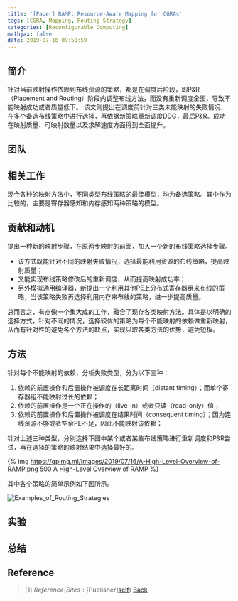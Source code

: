 ```yaml
---
title: '[Paper] RAMP: Resource-Aware Mapping for CGRAs'
tags: [CGRA, Mapping, Routing Strategy]
categories: [Reconfigurable Computing]
mathjax: false
date: 2019-07-16 09:58:59
---
```


## 简介

针对当前映射操作依赖到布线资源的策略，都是在调度后阶段，即P&R（Placement and Routing）阶段内调整布线方法，而没有重新调度全图，导致不能映射成功或者质量低下。
该文则提出在调度前针对三类未能映射的失败情况，在多个备选布线策略中进行选择，再依据新策略重新调度DDG，最后P&R。成功在映射质量、可映射数量以及求解速度方面得到全面提升。

<!-- more -->

## 团队

## 相关工作

现今各种的映射方法中，不同类型布线策略的最佳模型，均为备选策略。其中作为比较的，主要是寄存器感知和内存感知两种策略的模型。

## 贡献和动机

提出一种新的映射步骤，在原两步映射的前面，加入一个新的布线策略选择步骤。

- 该方式既能针对不同的映射失败情况，选择最能利用资源的布线策略，提高映射质量；
- 又能实现布线策略修改后的重新调度，从而提高映射成功率；
- 另外模拟通用编译器，新提出一个利用其他PE上分布式寄存器组来布线的策略，当该策略失败再选择利用内存来布线的策略，进一步提高质量。

总而言之，有点像一个集大成的工作，融合了现存各类映射方法。具体是以明确的选择方式，针对不同的情况，选择较优的策略为每个不能映射的依赖做重新映射，从而有针对性的避免各个方法的缺点，实现只取各类方法的优势，避免短板。

## 方法

针对每个不能映射的依赖，分析失败类型，分为以下三种：

1. 依赖的前置操作和后置操作被调度在长距离时间（distant timing）；而单个寄存器组不能映射过长的依赖；
2. 依赖的前置操作是一个正在操作的（live-in）或者只读（read-only）值；
3. 依赖的前置操作和后置操作被调度在结果时间（consequent timing）；因为连线资源不够或者空余PE不足，因此不能映射该依赖；

针对上述三种类型，分别选择下图中某个或者某些布线策略进行重新调度和P&R尝试，再在选择的策略的映射结果中选择最好的。

{% img https://qpimg.ml/images/2019/07/16/A-High-Level-Overview-of-RAMP.png 500 A High-Level Overview of RAMP %}

其中各个策略的简单示例如下图所示。

![Examples_of_Routing_Strategies](https://qpimg.ml/images/2019/07/16/Examples-of-Routing-Strategies-in-RAMP.png "Examples of Routing Strategies in RAMP")

<!-- writing here -->

<!-- ![Alt_text](site "Title") -->
<!-- {% img site 500 Title %} -->

## 实验

## 总结

## Reference

> [1] $Reference (Sites: [$Publisher][self]) [Back](#简介)

[self]: $site "[1] ${{ title }}"
